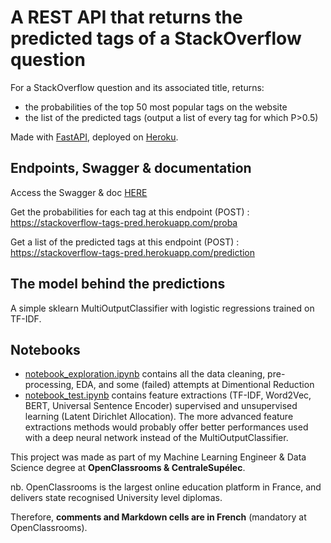 # A REST API that returns the predicted tags of a StackOverflow question

For a StackOverflow question and its associated title, returns:
- the probabilities of the top 50 most popular tags on the website
- the list of the predicted tags (output a list of every tag for which P>0.5)

Made with [FastAPI](https://fastapi.tiangolo.com/), deployed on [Heroku](https://www.heroku.com/). 

## Endpoints, Swagger & documentation

Access the Swagger & doc [HERE](https://stackoverflow-tags-pred.herokuapp.com/docs)  

Get the probabilities for each tag at this endpoint (POST) : 
https://stackoverflow-tags-pred.herokuapp.com/proba

Get a list of the predicted tags at this endpoint (POST) : 
https://stackoverflow-tags-pred.herokuapp.com/prediction

## The model behind the predictions
A simple sklearn MultiOutputClassifier with logistic regressions trained on TF-IDF.

## Notebooks
- [notebook_exploration.ipynb](https://github.com/fauconnier-n/stackoverflow_app/blob/master/Notebooks/notebook_exploration.ipynb) contains all the data cleaning, pre-processing, EDA, and some (failed) attempts at Dimentional Reduction
- [notebook_test.ipynb](https://github.com/fauconnier-n/stackoverflow_app/blob/master/Notebooks/notebook_test.ipynb) contains feature extractions (TF-IDF, Word2Vec, BERT, Universal Sentence Encoder) supervised and unsupervised learning (Latent Dirichlet Allocation). The more advanced feature extractions methods would probably offer better performances used with a deep neural network instead of the MultiOutputClassifier.

This project was made as part of my Machine Learning Engineer & Data Science degree at **OpenClassrooms & CentraleSupélec**.

nb. OpenClassrooms is the largest online education platform in France, and delivers state recognised University level diplomas.

Therefore, **comments and Markdown cells are in French** (mandatory at OpenClassrooms).

